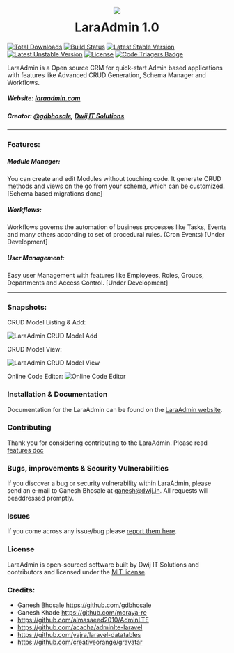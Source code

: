 <p align="center">
  <img src="http://laraadmin.com/img/laraadmin-256.png">
  <h1 align="center" style="margin-top:5px;">LaraAdmin 1.0</h1>
</p>

[![Total Downloads](https://poser.pugx.org/dwij/laraadmin/d/total.svg)](https://packagist.org/packages/dwij/laraadmin)
[![Build Status](https://travis-ci.org/laraadmin/laraadmin-dev.svg?branch=master)](https://travis-ci.org/laraadmin/laraadmin-dev)
[![Latest Stable Version](https://poser.pugx.org/dwij/laraadmin/v/stable.svg)](https://packagist.org/packages/dwij/laraadmin)
[![Latest Unstable Version](https://poser.pugx.org/dwij/laraadmin/v/unstable.svg)](https://packagist.org/packages/dwij/laraadmin)
[![License](https://poser.pugx.org/dwij/laraadmin/license.svg)](https://packagist.org/packages/dwij/laraadmin)
[![Code Triagers Badge](https://www.codetriage.com/dwijitsolutions/laraadmin/badges/users.svg)](https://www.codetriage.com/dwijitsolutions/laraadmin)

LaraAdmin is a Open source CRM for quick-start Admin based applications with features like Advanced CRUD Generation, Schema Manager and Workflows.
##### Website: [laraadmin.com](http://laraadmin.com)
##### Creator: [@gdbhosale](https://github.com/gdbhosale), [Dwij IT Solutions](https://github.com/dwijitsolutions)

--------

### Features:
##### Module Manager:
You can create and edit Modules without touching code. It generate CRUD methods and views on the go from your schema, which can be customized. [Schema based migrations done]

##### Workflows:
Workflows governs the automation of business processes like Tasks, Events and many others according to set of procedural rules. (Cron Events) [Under Development]

##### User Management:
Easy user Management with features like Employees, Roles, Groups, Departments and Access Control. [Under Development]

--------

### Snapshots:

CRUD Model Listing & Add:

![LaraAdmin CRUD Model Add](http://laraadmin.com/img/laraadmin/laraadmin-row-listing-add.jpg)

CRUD Model View:

![LaraAdmin CRUD Model View](http://laraadmin.com/img/laraadmin/laraadmin-row-view.jpg)

Online Code Editor:
![Online Code Editor](http://laraadmin.com/img/laraadmin/laraadmin-online-code-editor.jpg)

### Installation & Documentation

Documentation for the LaraAdmin can be found on the [LaraAdmin website](http://laraadmin.com/documentation).

### Contributing

Thank you for considering contributing to the LaraAdmin. Please read [features doc](http://laraadmin.com/devdoc-features)

### Bugs, improvements & Security Vulnerabilities

If you discover a bug or security vulnerability within LaraAdmin, please send an e-mail to Ganesh Bhosale at ganesh@dwij.in. All requests will beaddressed promptly.

### Issues

If you come across any issue/bug please [report them here](https://github.com/dwijitsolutions/laraadmin/issues).

### License

LaraAdmin is open-sourced software built by Dwij IT Solutions and contributors and licensed under the [MIT license](http://opensource.org/licenses/MIT).

### Credits:
- Ganesh Bhosale https://github.com/gdbhosale
- Ganesh Khade https://github.com/moraya-re
- https://github.com/almasaeed2010/AdminLTE
- https://github.com/acacha/adminlte-laravel
- https://github.com/yajra/laravel-datatables
- https://github.com/creativeorange/gravatar
